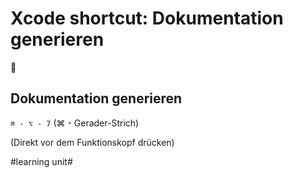 # Xcode shortcut: Dokumentation generieren
🚀

## Dokumentation generieren

`⌘ - ⌥ - 7` (⌘ - Gerader-Strich)

(Direkt vor dem Funktionskopf drücken)


#learning unit#